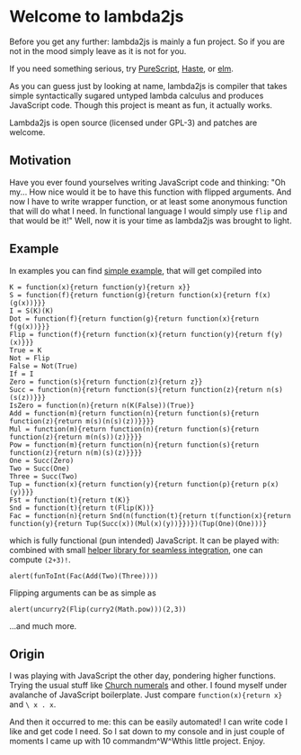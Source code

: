Welcome to lambda2js
====================

Before you get any further: lambda2js is mainly a fun project.
So if you are not in the mood simply leave as it is not for you.

If you need something serious, try [PureScript](http://www.purescript.org/),
[Haste](http://haste-lang.org/), or [elm](http://elm-lang.org/).

As you can guess just by looking at name, lambda2js is compiler
that takes simple syntactically sugared untyped lambda calculus and produces
JavaScript code. Though this project is meant as fun, it actually works.

Lambda2js is open source (licensed under GPL-3) and patches are welcome.

Motivation
----------

Have you ever found yourselves writing JavaScript code and thinking:
"Oh my... How nice would it be to have this function with flipped arguments.
And now I have to write wrapper function, or at least some anonymous function
that will do what I need. In functional language I would simply use
`flip` and that would be it!" Well, now it is your time as lambda2js
was brought to light.

Example
-------

In examples you can find [simple example](examples/example.ulc),
that will get compiled into

~~~ { .javascript }
K = function(x){return function(y){return x}}
S = function(f){return function(g){return function(x){return f(x)(g(x))}}}
I = S(K)(K)
Dot = function(f){return function(g){return function(x){return f(g(x))}}}
Flip = function(f){return function(x){return function(y){return f(y)(x)}}}
True = K
Not = Flip
False = Not(True)
If = I
Zero = function(s){return function(z){return z}}
Succ = function(n){return function(s){return function(z){return n(s)(s(z))}}}
IsZero = function(n){return n(K(False))(True)}
Add = function(m){return function(n){return function(s){return function(z){return m(s)(n(s)(z))}}}}
Mul = function(m){return function(n){return function(s){return function(z){return m(n(s))(z)}}}}
Pow = function(m){return function(n){return function(s){return function(z){return n(m)(s)(z)}}}}
One = Succ(Zero)
Two = Succ(One)
Three = Succ(Two)
Tup = function(x){return function(y){return function(p){return p(x)(y)}}}
Fst = function(t){return t(K)}
Snd = function(t){return t(Flip(K))}
Fac = function(n){return Snd(n(function(t){return t(function(x){return function(y){return Tup(Succ(x))(Mul(x)(y))}})})(Tup(One)(One)))}
~~~~

which is fully functional (pun intended) JavaScript. It can be played with:
combined with small [helper library for seamless integration](examples/helper.js),
one can compute `(2+3)!`.

~~~ { .javascript }
alert(funToInt(Fac(Add(Two)(Three))))
~~~

Flipping arguments can be as simple as

~~~ { .javascript }
alert(uncurry2(Flip(curry2(Math.pow)))(2,3))
~~~

...and much more.

Origin
------

I was playing with JavaScript the other day, pondering higher functions.
Trying the usual stuff like [Church numerals](http://en.wikipedia.org/wiki/Church_encoding)
and other. I found myself under avalanche of JavaScript
boilerplate. Just compare `function(x){return x}` and `\ x . x`.

And then it occurred to me: this can be easily automated! I can
write code I like and get code I need. So I sat down to my console
and in just couple of moments I came up with 10 commandm\^W\^Wthis little
project. Enjoy.
